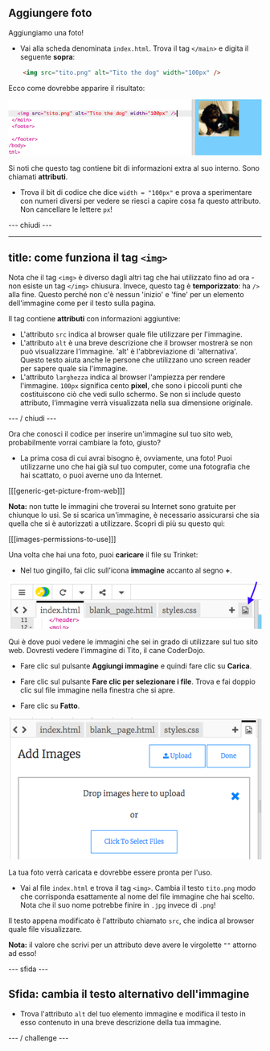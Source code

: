 ## Aggiungere foto

Aggiungiamo una foto!

- Vai alla scheda denominata `index.html`. Trova il tag `</main>` e digita il seguente **sopra**: 

```html
    <img src="tito.png" alt="Tito the dog" width="100px" />
```

Ecco come dovrebbe apparire il risultato:

![Codice immagine e foto di Tito](images/egImgCodeTito.png)

Si noti che questo tag contiene bit di informazioni extra al suo interno. Sono chiamati **attributi**.

- Trova il bit di codice che dice `width = "100px"` e prova a sperimentare con numeri diversi per vedere se riesci a capire cosa fa questo attributo. Non cancellare le lettere `px`!

\--- chiudi \---

* * *

## title: come funziona il tag `<img>`

Nota che il tag `<img>` è diverso dagli altri tag che hai utilizzato fino ad ora - non esiste un tag `</img>` chiusura. Invece, questo tag è **temporizzato**: ha `/>` alla fine. Questo perché non c'è nessun 'inizio' e 'fine' per un elemento dell'immagine come per il testo sulla pagina.

Il tag contiene **attributi** con informazioni aggiuntive:

- L'attributo `src` indica al browser quale file utilizzare per l'immagine. 
- L'attributo `alt` è una breve descrizione che il browser mostrerà se non può visualizzare l'immagine. 'alt' è l'abbreviazione di 'alternativa'. Questo testo aiuta anche le persone che utilizzano uno screen reader per sapere quale sia l'immagine.
- L'attributo `larghezza` indica al browser l'ampiezza per rendere l'immagine. `100px` significa cento **pixel**, che sono i piccoli punti che costituiscono ciò che vedi sullo schermo. Se non si include questo attributo, l'immagine verrà visualizzata nella sua dimensione originale.

\--- / chiudi \---

Ora che conosci il codice per inserire un'immagine sul tuo sito web, probabilmente vorrai cambiare la foto, giusto?

- La prima cosa di cui avrai bisogno è, ovviamente, una foto! Puoi utilizzarne uno che hai già sul tuo computer, come una fotografia che hai scattato, o puoi averne uno da Internet.

[[[generic-get-picture-from-web]]]

**Nota:** non tutte le immagini che troverai su Internet sono gratuite per chiunque lo usi. Se si scarica un'immagine, è necessario assicurarsi che sia quella che si è autorizzati a utilizzare. Scopri di più su questo qui:

[[[images-permissions-to-use]]]

Una volta che hai una foto, puoi **caricare** il file su Trinket:

- Nel tuo gingillo, fai clic sull'icona **immagine** accanto al segno **+**. 

![L'icona dell'immagine](images/tktImageIconArrow.png)

Qui è dove puoi vedere le immagini che sei in grado di utilizzare sul tuo sito web. Dovresti vedere l'immagine di Tito, il cane CoderDojo.

- Fare clic sul pulsante **Aggiungi immagine** e quindi fare clic su **Carica**.

- Fare clic sul pulsante **Fare clic per selezionare i file**. Trova e fai doppio clic sul file immagine nella finestra che si apre.

- Fare clic su **Fatto**.

![Area di caricamento dell'immagine](images/tktUploadImages.png)

La tua foto verrà caricata e dovrebbe essere pronta per l'uso.

- Vai al file `index.html` e trova il tag `<img>`. Cambia il testo `tito.png` modo che corrisponda esattamente al nome del file immagine che hai scelto. Nota che il suo nome potrebbe finire in `.jpg` invece di `.png`!

Il testo appena modificato è l'attributo chiamato `src`, che indica al browser quale file visualizzare.

**Nota:** il valore che scrivi per un attributo deve avere le virgolette `""` attorno ad esso!

\--- sfida \---

## Sfida: cambia il testo alternativo dell'immagine

- Trova l'attributo `alt` del tuo elemento immagine e modifica il testo in esso contenuto in una breve descrizione della tua immagine. 

\--- / challenge \---